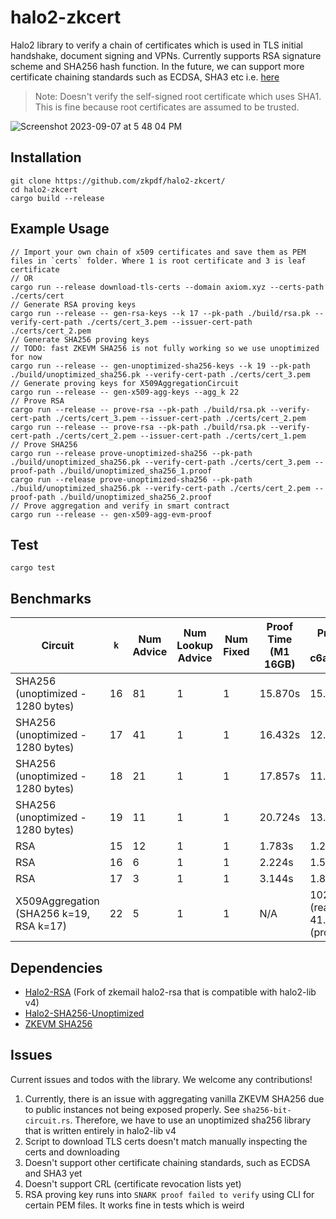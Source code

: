 # halo2-zkcert

Halo2 library to verify a chain of certificates which is used in TLS initial handshake, document signing and VPNs. Currently supports RSA signature scheme and SHA256 hash function. In the future, we can support more certificate chaining standards such as ECDSA, SHA3 etc i.e. [here](https://github.com/rusticata/x509-parser/blob/master/src/verify.rs)

> Note: Doesn't verify the self-signed root certificate which uses SHA1. This is fine because root certificates are assumed to be trusted.

![Screenshot 2023-09-07 at 5 48 04 PM](https://github.com/zkpdf/halo2-zkcert-experimental/assets/73331595/2e85c099-54e9-49fa-969c-15b3b99f06c7)

## Installation
```
git clone https://github.com/zkpdf/halo2-zkcert/
cd halo2-zkcert
cargo build --release
```

## Example Usage
```
// Import your own chain of x509 certificates and save them as PEM files in `certs` folder. Where 1 is root certificate and 3 is leaf certificate
// OR
cargo run --release download-tls-certs --domain axiom.xyz --certs-path ./certs/cert
// Generate RSA proving keys
cargo run --release -- gen-rsa-keys --k 17 --pk-path ./build/rsa.pk --verify-cert-path ./certs/cert_3.pem --issuer-cert-path ./certs/cert_2.pem
// Generate SHA256 proving keys
// TODO: fast ZKEVM SHA256 is not fully working so we use unoptimized for now
cargo run --release -- gen-unoptimized-sha256-keys --k 19 --pk-path ./build/unoptimized_sha256.pk --verify-cert-path ./certs/cert_3.pem
// Generate proving keys for X509AggregationCircuit
cargo run --release -- gen-x509-agg-keys --agg_k 22
// Prove RSA
cargo run --release -- prove-rsa --pk-path ./build/rsa.pk --verify-cert-path ./certs/cert_3.pem --issuer-cert-path ./certs/cert_2.pem
cargo run --release -- prove-rsa --pk-path ./build/rsa.pk --verify-cert-path ./certs/cert_2.pem --issuer-cert-path ./certs/cert_1.pem
// Prove SHA256
cargo run --release prove-unoptimized-sha256 --pk-path ./build/unoptimized_sha256.pk --verify-cert-path ./certs/cert_3.pem --proof-path ./build/unoptimized_sha256_1.proof
cargo run --release prove-unoptimized-sha256 --pk-path ./build/unoptimized_sha256.pk --verify-cert-path ./certs/cert_2.pem --proof-path ./build/unoptimized_sha256_2.proof
// Prove aggregation and verify in smart contract
cargo run --release -- gen-x509-agg-evm-proof
```

## Test
```
cargo test
```

## Benchmarks
| Circuit                          | `k` | Num Advice | Num Lookup Advice | Num Fixed | Proof Time (M1 16GB)  | Proof Time (EC2 c6a.48xlarge) |
| ---------------------------------| --- | ---------- | ----------------- | --------- | --------------------- | ----------------------------- |
| SHA256 (unoptimized - 1280 bytes)| 16  | 81         | 1                 | 1         | 15.870s               | 15.947s                       |
| SHA256 (unoptimized - 1280 bytes)| 17  | 41         | 1                 | 1         | 16.432s               | 12.617s                       |
| SHA256 (unoptimized - 1280 bytes)| 18  | 21         | 1                 | 1         | 17.857s               | 11.771s                       |
| SHA256 (unoptimized - 1280 bytes)| 19  | 11         | 1                 | 1         | 20.724s               | 13.406s                       |
| RSA                              | 15  | 12         | 1                 | 1         | 1.783s                | 1.245s                        |
| RSA                              | 16  | 6          | 1                 | 1         | 2.224s                | 1.509s                        |
| RSA                              | 17  | 3          | 1                 | 1         | 3.144s                | 1.813s                        |
| X509Aggregation (SHA256 k=19, RSA k=17) | 22  | 5          | 1                 | 1  | N/A | 102.088s (reading pk) + 41.653s (proof gen)     |

## Dependencies
- [Halo2-RSA](https://github.com/zkpdf/halo2-rsa) (Fork of zkemail halo2-rsa that is compatible with halo2-lib v4)
- [Halo2-SHA256-Unoptimized](https://github.com/zkpdf/halo2-sha256-unoptimized/)
- [ZKEVM SHA256](https://github.com/axiom-crypto/halo2-lib/tree/feat/zkevm-sha256/hashes/zkevm/src/sha256)

## Issues
Current issues and todos with the library. We welcome any contributions!
1. Currently, there is an issue with aggregating vanilla ZKEVM SHA256 due to public instances not being exposed properly. See `sha256-bit-circuit.rs`. Therefore, we have to use an unoptimized sha256 library that is written entirely in halo2-lib v4
2. Script to download TLS certs doesn't match manually inspecting the certs and downloading
3. Doesn't support other certificate chaining standards, such as ECDSA and SHA3 yet
4. Doesn't support CRL (certificate revocation lists yet)
5. RSA proving key runs into `SNARK proof failed to verify` using CLI for certain PEM files. It works fine in tests which is weird